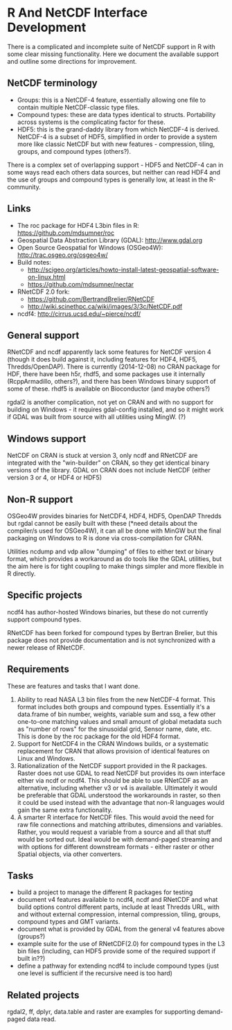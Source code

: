 # R And NetCDF Interface Development

There is a complicated and incomplete suite of NetCDF support in R with some clear missing functionality. Here we document the available support and outline some directions for improvement. 

## NetCDF terminology

* Groups: this is a NetCDF-4 feature, essentially allowing one file to contain multiple NetCDF-classic type files. 
* Compound types:  these are data types identical to structs. Portability across systems is the complicating factor for these. 
* HDF5:  this is the grand-daddy library from which NetCDF-4 is derived. NetCDF-4 is a subset of HDF5, simplified in order to provide a system more like classic NetCDF but with new features - compression, tiling, groups, and compound types (others?). 

There is a complex set of overlapping support - HDF5 and NetCDF-4 can in some ways read each others data sources, but neither can read HDF4 and the use of groups and compound types is generally low, at least in the R-community. 


## Links

* The roc package for HDF4 L3bin files in R: https://github.com/mdsumner/roc
* Geospatial Data Abstraction Library (GDAL): http://www.gdal.org
* Open Source Geospatial for Windows (OSGeo4W): http://trac.osgeo.org/osgeo4w/
* Build notes: 
  + http://scigeo.org/articles/howto-install-latest-geospatial-software-on-linux.html 
  + https://github.com/mdsumner/nectar
* RNetCDF 2.0 fork: 
  + https://github.com/BertrandBrelier/RNetCDF 
  + http://wiki.scinethpc.ca/wiki/images/3/3c/NetCDF.pdf
* ncdf4: http://cirrus.ucsd.edu/~pierce/ncdf/


## General support

RNetCDF and ncdf apparently lack some features for NetCDF version 4 (though it does build against it, including features for HDF4, HDF5, Thredds/OpenDAP). 
There is currently (2014-12-08) no CRAN package for HDF, there have been h5r, rhdf5, and some packages use it internally (RcppArmadillo, others?), and there has been Windows binary support of some of these. rhdf5 is available on Bioconductor (and maybe others?)

rgdal2 is another complication, not yet on CRAN and with no support for building on Windows - it requires gdal-config installed, and so it might work if GDAL was built from source with all utilities using MingW. (?)

## Windows support 

NetCDF on CRAN is stuck at version 3, only ncdf and RNetCDF are integrated with the "win-builder" on CRAN, so they get identical binary versions of the library. GDAL on CRAN does not include NetCDF (either version 3 or 4, or HDF4 or HDF5)

## Non-R support

OSGeo4W provides binaries for NetCDF4, HDF4, HDF5, OpenDAP Thredds but rgdal cannot be easily built with these (*need details about the compiler/s used for OSGeo4W), it can all be done with MinGW but the final packaging on Windows to R is done via cross-compilation for CRAN. 

Utilities ncdump and vdp allow "dumping" of files to either text or binary format, which provides a workaround as do tools like the GDAL utilities, but the aim here is for tight coupling to make things simpler and more flexible in R directly. 

## Specific projects

ncdf4 has author-hosted Windows binaries, but these do not currently support compound types. 

RNetCDF has been forked for compound types by Bertran Brelier, but this package does not provide documentation and is not synchronized with a newer release of RNetCDF. 

## Requirements 

These are features and tasks that I want done. 

1. Ability to read NASA L3 bin files from the new NetCDF-4 format. This format includes both groups and compound types. Essentially it's a data.frame of bin number, weights, variable sum and ssq, a few other one-to-one matching values and small amount of global metadata such as "number of rows" for the sinusoidal grid, Sensor name, date, etc. This is done by the roc package for the old HDF4 format. 
2. Support for NetCDF4 in the CRAN Windows builds, or a systematic replacement for CRAN that allows provision of identical features on Linux and Windows. 
3. Rationalization of the NetCDF support provided in the R packages. Raster does not use GDAL to read NetCDF but provides its own interface either via ncdf or ncdf4. This should be able to use RNetCDF as an alternative, including whether v3 or v4 is available. Ultimately it would be preferable that GDAL understood the workarounds in raster, so then it could be used instead with the advantage that non-R languages would gain the same extra functionality. 
4. A smarter R interface for NetCDF files. This would avoid the need for raw file connections and matching attributes, dimensions and variables. Rather, you would request a variable from a source and all that stuff would be sorted out. Ideal would be with demand-paged streaming and with options for different downstream formats - either raster or other Spatial objects, via other converters. 

## Tasks

- build a project to manage the different R packages for testing 
- document v4 features available to ncdf4, ncdf and RNetCDF and what build options control different parts, include at least Thredds URL, with and without external compression, internal compression, tiling, groups, compound types and GMT variants. 
- document what is provided by GDAL from the general v4 features above (groups?)
- example suite for the use of RNetCDF(2.0) for compound types in the L3 bin files (including, can HDF5 provide some of the required support if built in??)
- define a pathway for extending ncdf4 to include compound types (just one level is sufficient if the recursive need is too hard)



## Related projects

rgdal2, ff, dplyr, data.table and raster are examples for supporting demand-paged data read. 

